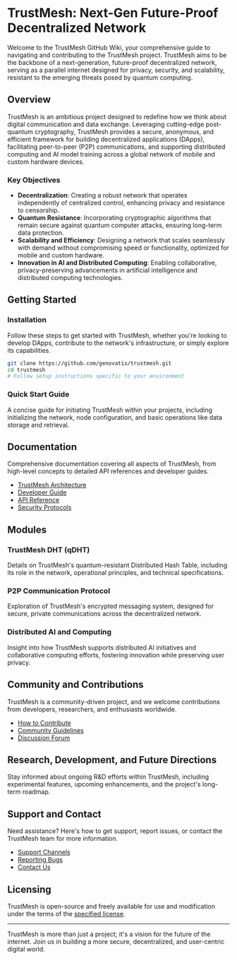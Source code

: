 
# TrustMesh: Next-Gen Future-Proof Decentralized Network

Welcome to the TrustMesh GitHub Wiki, your comprehensive guide to navigating and contributing to the TrustMesh project. TrustMesh aims to be the backbone of a next-generation, future-proof decentralized network, serving as a parallel internet designed for privacy, security, and scalability, resistant to the emerging threats posed by quantum computing.

## Overview

TrustMesh is an ambitious project designed to redefine how we think about digital communication and data exchange. Leveraging cutting-edge post-quantum cryptography, TrustMesh provides a secure, anonymous, and efficient framework for building decentralized applications (DApps), facilitating peer-to-peer (P2P) communications, and supporting distributed computing and AI model training across a global network of mobile and custom hardware devices.

### Key Objectives

- **Decentralization**: Creating a robust network that operates independently of centralized control, enhancing privacy and resistance to censorship.
- **Quantum Resistance**: Incorporating cryptographic algorithms that remain secure against quantum computer attacks, ensuring long-term data protection.
- **Scalability and Efficiency**: Designing a network that scales seamlessly with demand without compromising speed or functionality, optimized for mobile and custom hardware.
- **Innovation in AI and Distributed Computing**: Enabling collaborative, privacy-preserving advancements in artificial intelligence and distributed computing technologies.

## Getting Started

### Installation

Follow these steps to get started with TrustMesh, whether you're looking to develop DApps, contribute to the network's infrastructure, or simply explore its capabilities.

```bash
git clone https://github.com/genovatix/trustmesh.git
cd trustmesh
# Follow setup instructions specific to your environment
```

### Quick Start Guide

A concise guide for initiating TrustMesh within your projects, including initializing the network, node configuration, and basic operations like data storage and retrieval.

## Documentation

Comprehensive documentation covering all aspects of TrustMesh, from high-level concepts to detailed API references and developer guides.

- [TrustMesh Architecture](#)
- [Developer Guide](#)
- [API Reference](#)
- [Security Protocols](#)

## Modules

### TrustMesh DHT (qDHT)

Details on TrustMesh's quantum-resistant Distributed Hash Table, including its role in the network, operational principles, and technical specifications.

### P2P Communication Protocol

Exploration of TrustMesh's encrypted messaging system, designed for secure, private communications across the decentralized network.

### Distributed AI and Computing

Insight into how TrustMesh supports distributed AI initiatives and collaborative computing efforts, fostering innovation while preserving user privacy.

## Community and Contributions

TrustMesh is a community-driven project, and we welcome contributions from developers, researchers, and enthusiasts worldwide.

- [How to Contribute](#)
- [Community Guidelines](#)
- [Discussion Forum](#)

## Research, Development, and Future Directions

Stay informed about ongoing R&D efforts within TrustMesh, including experimental features, upcoming enhancements, and the project's long-term roadmap.

## Support and Contact

Need assistance? Here's how to get support, report issues, or contact the TrustMesh team for more information.

- [Support Channels](#)
- [Reporting Bugs](#)
- [Contact Us](#)

## Licensing

TrustMesh is open-source and freely available for use and modification under the terms of the [specified license](#).

---

TrustMesh is more than just a project; it's a vision for the future of the internet. Join us in building a more secure, decentralized, and user-centric digital world.
